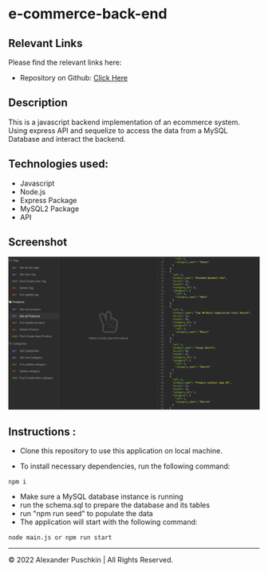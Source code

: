 # e-commerce-back-end

## Relevant Links

Please find the relevant links here:

- Repository on Github: [Click Here](https://github.com/alexanderpuschkinberlin/e-commerce-back-end)

## Description

This is a javascript backend implementation of an ecommerce system. Using express API and sequelize to access the data from a MySQL Database and interact the backend.

## Technologies used:

- Javascript
- Node.js
- Express Package
- MySQL2 Package
- API

## Screenshot

![Screenshot](./screenshot.png)

## Instructions :

- Clone this repository to use this application on local machine.

- To install necessary dependencies, run the following command:

```
npm i
```

- Make sure a MySQL database instance is running
- run the schema.sql to prepare the database and its tables
- run "npm run seed" to populate the data
- The application will start with the following command:

```
node main.js or npm run start
```

---

© 2022 Alexander Puschkin | All Rights Reserved.
